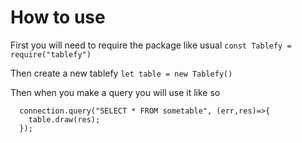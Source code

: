 # How to use
First you will need to require the package like usual
`const Tablefy = require("tablefy")`

Then create a new tablefy
`let table = new Tablefy()`

Then when you make a query you will use it like so
```
  connection.query("SELECT * FROM sometable", (err,res)=>{
    table.draw(res);
  });
```
